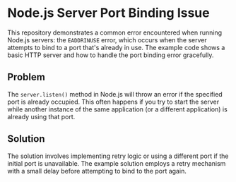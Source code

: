 # Node.js Server Port Binding Issue

This repository demonstrates a common error encountered when running Node.js servers: the `EADDRINUSE` error, which occurs when the server attempts to bind to a port that's already in use.  The example code shows a basic HTTP server and how to handle the port binding error gracefully.

## Problem

The `server.listen()` method in Node.js will throw an error if the specified port is already occupied.  This often happens if you try to start the server while another instance of the same application (or a different application) is already using that port. 

## Solution

The solution involves implementing retry logic or using a different port if the initial port is unavailable. The example solution employs a retry mechanism with a small delay before attempting to bind to the port again.